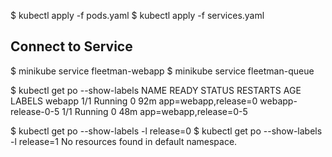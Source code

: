 $ kubectl apply -f pods.yaml
$ kubectl apply -f services.yaml 

## Connect to Service
$ minikube service fleetman-webapp
$ minikube service fleetman-queue

$ kubectl get po --show-labels
NAME                 READY   STATUS    RESTARTS   AGE   LABELS
webapp               1/1     Running   0          92m   app=webapp,release=0
webapp-release-0-5   1/1     Running   0          48m   app=webapp,release=0-5

$ kubectl get po --show-labels -l release=0
$ kubectl get po --show-labels -l release=1
No resources found in default namespace.